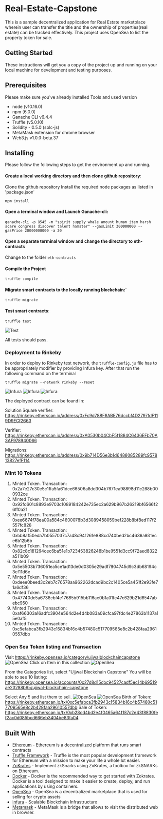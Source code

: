 # Real-Estate-Capstone
This is a sample decentralized application for Real Estate marketplace wherein user can transfer the title and the ownership of properties(real estate) can be tracked effectively. This project uses OpenSea to list the property token for sale.

## Getting Started

These instructions will get you a copy of the project up and running on your local machine for development and testing purposes.

## Prerequisites
Please make sure you've already installed 
  Tools and  used version
*   node (v10.16.0)
*   npm  (6.0.0)
*   Ganache CLI v6.4.4
*   Truffle (v5.0.10)
*   Solidity - 0.5.0 (solc-js)
*   MetaMask extension for chrome browser
*   Web3.js v1.0.0-beta.37

## Installing
Please follow the following steps to get the environment up and running.

#### Create a local working directory and then  clone github repository:
Clone the github repository
Install the required node packages as listed in 'package.json'
```
npm install
```

#### Open a terminal window and Launch Ganache-cli:
```
ganache-cli -p 8545 -m "spirit supply whale amount human item harsh scare congress discover talent hamster" --gasLimit 300000000 --gasPrice 20000000000 -a 20

```
#### Open a separate terminal window and change the directory to eth-contracts
Change to the folder ```eth-contracts``` 


#### Compile the Project 
```
truffle compile
```

#### Migrate smart contracts to the locally running blockchain:` 
```
truffle migrate
```

#### Test smart contracts:
```
truffle test 
```
![Test](images/testing_capture.png)

All tests should pass.


### Deployment to Rinkeby

In order to deploy to Rinkeby test network, the `truffle-config.js` file has to be appropriately modifier by providing Infura key.
After that run the following command on the terminal
```
truffle migrate --network rinkeby --reset
```
![Infura](images/Infura1.png)
![Infura](images/Infura2.png)
![Infura](images/Infura3.png)

The deployed contract can be found in:

Solution Square verifier: https://rinkeby.etherscan.io/address/0xFc9d788F8ABE76dccbf4D2797fdF119D9ECf2663 

Verifier: https://rinkeby.etherscan.io/address/0xA0530b04CbF5f1884C6436EFb70A3AF978940066

Migrations: https://rinkeby.etherscan.io/address/0x9b714D56e3b1d6488085289fc957813827efF114



### Mint 10 Tokens

1) Minted Token. Transaction: 0x2a7e27c30e5c1ffa5fa61dce66506a8dd304b7671ea98898d11c268b000932ce
2) Minted Token. Transaction: 0x92fc601c8893e9703c1089184242e735ec2a629b967b26219bf6566f26ff0a21
3) Minted Token. Transaction: 0xee6674f78ea00a584c4600078b3d3089458059bef228b8bf8ed117f2557fc828
4) Minted Token. Transaction: 0xbb8af50eda7b0557037c7a48c941261e888cd740bed2bc4639a931ece6b12b6b
5) Minted Token. Transaction: 0x82c8c181264cec6ba51e1b723453826248b1be9551d3cc9f72aed8322a511b09
6) Minted Token. Transaction: 0x5e5503b736051ea5ce1ad13de0d0305e29adf7804745d9c3db68194c3cf11d6e
7) Minted Token. Transaction: 0xdeee0beed3c2eb7c76578aa962262dcad9bc2c1405ce5a451f2e93fe71a6df36
8) Minted Token. Transaction: 0x47740dc5a6738cbf4e17685b915bb116ae0b1a01fc47c629b21d8547abebc950
9) Minted Token. Transaction: 0xaf66303a16adfc3904e564d2e4d4b083a09cfca97fdc4e27863b1137a15e0af5 
10) Minted Token. Transaction: 0xc5efabca3fb2943c15834b16c4b57480c517709565e8c2b428faa29610557dbb

### Open Sea Token listing and Transaction
Visit https://rinkeby.opensea.io/category/ujjwalblockchaincapstone
![OpenSea](images/OpenSea.png)
Click on Item in this collection
![OpenSea](images/OpenSea2.png)

From the Categories list, select "Ujjwal Blockchain Capstone"
You will be able to see 10 listing: https://rinkeby.opensea.io/accounts/0x27d8d15cbc94527cadf5ec14b69519ae23288b95/ujjwal-blockchain-capstone

Select Any 5 and list them to sell.
![OpenSea](images/OpenSea3.png)
![OpenSea](images/OpenSea4.png)
Birth of Token: https://rinkeby.etherscan.io/tx/0xc5efabca3fb2943c15834b16c4b57480c517709565e8c2b428faa29610557dbb
Sale of Token: https://rinkeby.etherscan.io/tx/0xb28cd4bd2e4f0465a64f187c2e43f8830fef2ac0d085bcd666eb3404be83fa04


## Built With

* [Ethereum](https://www.ethereum.org/) - Ethereum is a decentralized platform that runs smart contracts
* [Truffle Framework](http://truffleframework.com/) - Truffle is the most popular development framework for Ethereum with a mission to make your life a whole lot easier.
* [ZoKrates](https://github.com/Zokrates/ZoKrates) - Implement zkSnarks using ZoKrates, a toolbox for zkSNARKs on Ethereum.
* [Docker](https://docs.docker.com/install/) - Docker is the recommended way to get started with Zokrates. Docker is a tool designed to make it easier to create, deploy, and run applications by using containers.
* [OpenSea](https://docs.opensea.io/docs) - OpenSea is a decentralized marketplace that is used for selling for crypto assets
* [Infura](https://infura.io/) - Scalable Blockchain Infrastructure
* [Metamask](https://metamask.io/) - MetaMask is a bridge that allows to visit the distributed web in browser.

